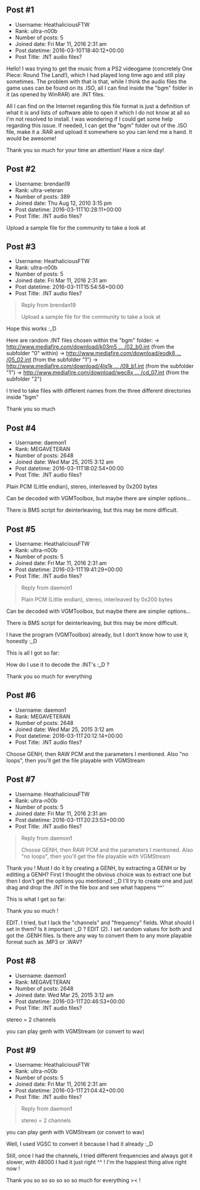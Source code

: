 ## Post #1
- Username: HeathaliciousFTW
- Rank: ultra-n00b
- Number of posts: 5
- Joined date: Fri Mar 11, 2016 2:31 am
- Post datetime: 2016-03-10T18:40:12+00:00
- Post Title: .INT audio files?

Hello! I was trying to get the music from a PS2 videogame (concretely One Piece: Round The Land!), which I had played long time ago and still play sometimes. The problem with that is that, while I think the audio files the game uses can be found on its .ISO, all I can find inside the "bgm" folder in it (as opened by WinRAR) are .INT files.

All I can find on the Internet regarding this file format is just a definition of what it is and lists of software able to open it which I do not know at all so I'm not resolved to install. I was wondering if I could get some help regarding this issue. If needed, I can get the "bgm" folder out of the .ISO file, make it a .RAR and upload it somewhere so you can lend me a hand. It would be awesome!

Thank you so much for your time an attention! Have a nice day!
## Post #2
- Username: brendan19
- Rank: ultra-veteran
- Number of posts: 389
- Joined date: Thu Aug 12, 2010 3:15 pm
- Post datetime: 2016-03-11T10:28:11+00:00
- Post Title: .INT audio files?

Upload a sample file for the community to take a look at
## Post #3
- Username: HeathaliciousFTW
- Rank: ultra-n00b
- Number of posts: 5
- Joined date: Fri Mar 11, 2016 2:31 am
- Post datetime: 2016-03-11T15:54:58+00:00
- Post Title: .INT audio files?

> Reply from brendan19
>
> Upload a sample file for the community to take a look at

Hope this works :_D

Here are random .INT files chosen within the "bgm" folder:
-> [http://www.mediafire.com/download/k03m5 ... /02_b0.int](http://www.mediafire.com/download/k03m5sxqat3iti7/02_b0.int) (from the subfolder "0" within)
-> [http://www.mediafire.com/download/eodk8 ... /05_02.int](http://www.mediafire.com/download/eodk8g4f6lhpkbi/05_02.int) (from the subfolder "1")
-> [http://www.mediafire.com/download/4lq1k ... /09_b1.int](http://www.mediafire.com/download/4lq1ka1uxl52zio/09_b1.int) (from the subfolder "1")
-> [http://www.mediafire.com/download/wec8x ... /cd_07.int](http://www.mediafire.com/download/wec8x94r2dkzanr/cd_07.int) (from the subfolder "2")

I tried to take files with different names from the three different directories inside "bgm"

Thank you so much
## Post #4
- Username: daemon1
- Rank: MEGAVETERAN
- Number of posts: 2648
- Joined date: Wed Mar 25, 2015 3:12 am
- Post datetime: 2016-03-11T18:02:54+00:00
- Post Title: .INT audio files?

Plain PCM (Little endian), stereo, interleaved by 0x200 bytes

Can be decoded with VGMToolbox, but maybe there are simpler options...

There is BMS script for deinterleaving, but this may be more difficult.
## Post #5
- Username: HeathaliciousFTW
- Rank: ultra-n00b
- Number of posts: 5
- Joined date: Fri Mar 11, 2016 2:31 am
- Post datetime: 2016-03-11T19:41:29+00:00
- Post Title: .INT audio files?

> Reply from daemon1
>
> Plain PCM (Little endian), stereo, interleaved by 0x200 bytes

Can be decoded with VGMToolbox, but maybe there are simpler options...

There is BMS script for deinterleaving, but this may be more difficult.

I have the program (VGMToolbox) already, but I don't know how to use it, honestly :_D

This is all I got so far:



How do I use it to decode the .INT's :_D ?

Thank you so much for everything
## Post #6
- Username: daemon1
- Rank: MEGAVETERAN
- Number of posts: 2648
- Joined date: Wed Mar 25, 2015 3:12 am
- Post datetime: 2016-03-11T20:12:14+00:00
- Post Title: .INT audio files?

Choose GENH, then RAW PCM and the parameters I mentioned. Also "no loops", then you'll get the file playable with VGMStream
## Post #7
- Username: HeathaliciousFTW
- Rank: ultra-n00b
- Number of posts: 5
- Joined date: Fri Mar 11, 2016 2:31 am
- Post datetime: 2016-03-11T20:23:53+00:00
- Post Title: .INT audio files?

> Reply from daemon1
>
> Choose GENH, then RAW PCM and the parameters I mentioned. Also "no loops", then you'll get the file playable with VGMStream

Thank you  ! Must I do it by creating a GENH, by extracting a GENH or by editting a GENH? First I thought the obvious choice was to extract one but then I don't get the options you mentioned :_D I'll try to create one and just drag and drop the .INT in the file box and see what happens ^^'

This is what I get so far:



Thank you so much  !

EDIT. I tried, but I lack the "channels" and "frequency" fields. What should I set in them? Is it important :_D ?
EDIT (2). I set random values for both and got the .GENH files. Is there any way to convert them to any more playable format such as .MP3 or .WAV?
## Post #8
- Username: daemon1
- Rank: MEGAVETERAN
- Number of posts: 2648
- Joined date: Wed Mar 25, 2015 3:12 am
- Post datetime: 2016-03-11T20:46:53+00:00
- Post Title: .INT audio files?

stereo = 2 channels

you can play genh with VGMStream (or convert to wav)
## Post #9
- Username: HeathaliciousFTW
- Rank: ultra-n00b
- Number of posts: 5
- Joined date: Fri Mar 11, 2016 2:31 am
- Post datetime: 2016-03-11T21:04:42+00:00
- Post Title: .INT audio files?

> Reply from daemon1
>
> stereo = 2 channels

you can play genh with VGMStream (or convert to wav)

Well, I used VGSC to convert it because I had it already :_D

Still, once I had the channels, I tried different frequencies and always got it slower, with 48000 I had it just right ^^ ! I'm the happiest thing alive right now  !

Thank you so so so so so so much for everything ><  !
